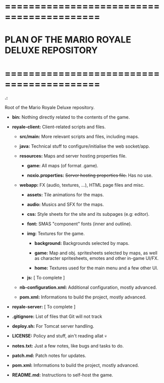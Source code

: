 # ==========================================

# PLAN OF THE MARIO ROYALE DELUXE REPOSITORY

# ==========================================


**.:**

Root of the Mario Royale Deluxe repository.

- **bin:** Nothing directly related to the contents of the game.

- **royale-client:** Client-related scripts and files.

	- **src/main:** More relevant scripts and files, including maps.

	- **java:** Technical stuff to configure/initialise the web socket/app.

	- **resources:** Maps and server hosting properties file.

		- **game:** All maps (of format .game).

		- **noxio.properties:**	~~Server hosting properties file.~~ Has no use.

	- **webapp:** FX (audio, textures, ...), HTML page files and misc.

		- **assets:** Tile animations for the maps.

		- **audio:** Musics and SFX for the maps.

		- **css:** Style sheets for the site and its subpages (e.g: editor).

		- **font:** SMAS "component" fonts (inner and outline).

		- **img:** Textures for the game.

			- **background:** Backgrounds selected by maps.

			- **game:** Map and obj. spritesheets selected by maps, as well as character spritesheets, emotes and other in-game UI/FX.

			- **home:** Textures used for the main menu and a few other UI.

		- **js:** [ To complete ]

	- **nb-configuration.xml:** Additional configuration, mostly advanced.

	- **pom.xml:** Informations to build the project, mostly advanced.

- **royale-server:** [ To complete ]

- **.gitignore:** List of files that Git will not track

- **deploy.sh:** For Tomcat server handling.

- **LICENSE:** Policy and stuff, ain't reading allat 💀

- **notes.txt:** Just a few notes, like bugs and tasks to do.

- **patch.md:** Patch notes for updates.

- **pom.xml:** Informations to build the project, mostly advanced.

- **README.md:** Instructions to self-host the game.
